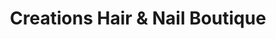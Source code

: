 ---
title: "Creations Hair & Nail Boutique"
url: /middle-river/creations-hair-and-nail-boutique/
shop: hairdresser
---
